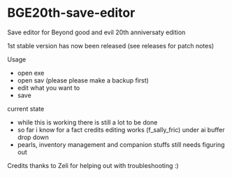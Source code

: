 # BGE20th-save-editor
Save editor for Beyond good and evil 20th anniversaty edition 

1st stable version has now been released (see releases for patch notes) 

Usage
- open exe
- open sav (please please make a backup first) 
- edit what you want to 
- save

current state 
- while this is working there is still a lot to be done 
- so far i know for a fact credits editing works (f_sally_fric) under ai buffer drop down 
- pearls, inventory management and companion stuffs still needs figuring out

 Credits 
thanks to Zeli for helping out with troubleshooting :) 
